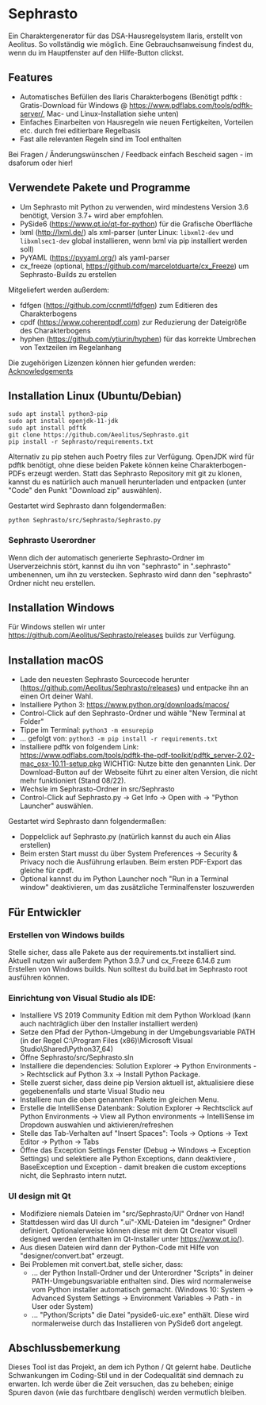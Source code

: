 # Sephrasto
Ein Charaktergenerator für das DSA-Hausregelsystem Ilaris, erstellt von Aeolitus. So vollständig wie möglich. Eine Gebrauchsanweisung findest du, wenn du im Hauptfenster auf den Hilfe-Button clickst.

## Features
* Automatisches Befüllen des Ilaris Charakterbogens (Benötigt pdftk : Gratis-Download für Windows @ https://www.pdflabs.com/tools/pdftk-server/, Mac- und Linux-Installation siehe unten)
* Einfaches Einarbeiten von Hausregeln wie neuen Fertigkeiten, Vorteilen etc. durch frei editierbare Regelbasis
* Fast alle relevanten Regeln sind im Tool enthalten

Bei Fragen / Änderungswünschen / Feedback einfach Bescheid sagen - im dsaforum oder hier!

## Verwendete Pakete und Programme
* Um Sephrasto mit Python zu verwenden, wird mindestens Version 3.6 benötigt, Version 3.7+ wird aber empfohlen. 
* PySide6 (https://www.qt.io/qt-for-python) für die Grafische Oberfläche
* lxml (http://lxml.de/) als xml-parser (unter Linux: `libxml2-dev` und `libxmlsec1-dev` global installieren, wenn lxml via pip installiert werden soll)
* PyYAML (https://pyyaml.org/) als yaml-parser
* cx_freeze (optional, https://github.com/marcelotduarte/cx_Freeze) um Sephrasto-Builds zu erstellen

Mitgeliefert werden außerdem:
* fdfgen (https://github.com/ccnmtl/fdfgen) zum Editieren des Charakterbogens
* cpdf (https://www.coherentpdf.com) zur Reduzierung der Dateigröße des Charakterbogens
* hyphen (https://github.com/ytiurin/hyphen) für das korrekte Umbrechen von Textzeilen im Regelanhang

Die zugehörigen Lizenzen können hier gefunden werden: [Acknowledgements](src/Sephrasto/Doc/Acknowledgements.md)

## Installation Linux (Ubuntu/Debian)
```
sudo apt install python3-pip
sudo apt install openjdk-11-jdk
sudo apt install pdftk
git clone https://github.com/Aeolitus/Sephrasto.git
pip install -r Sephrasto/requirements.txt
```
Alternativ zu pip stehen auch Poetry files zur Verfügung. OpenJDK wird für pdftk benötigt, ohne diese beiden Pakete können keine Charakterbogen-PDFs erzeugt werden. Statt das Sephrasto Repository mit git zu klonen, kannst du es natürlich auch manuell herunterladen und entpacken (unter "Code" den Punkt "Download zip" auswählen).

Gestartet wird Sephrasto dann folgendermaßen:
```
python Sephrasto/src/Sephrasto/Sephrasto.py
```

### Sephrasto Userordner ###
Wenn dich der automatisch generierte Sephrasto-Ordner im Userverzeichnis stört, kannst du ihn von "sephrasto" in ".sephrasto" umbenennen, um ihn zu verstecken. Sephrasto wird dann den "sephrasto" Ordner nicht neu erstellen.

## Installation Windows
Für Windows stellen wir unter https://github.com/Aeolitus/Sephrasto/releases builds zur Verfügung.

## Installation macOS
* Lade den neuesten Sephrasto Sourcecode herunter (https://github.com/Aeolitus/Sephrasto/releases) und entpacke ihn an einen Ort deiner Wahl. 
* Installiere Python 3: https://www.python.org/downloads/macos/
* Control-Click auf den Sephrasto-Ordner und wähle "New Terminal at Folder"
* Tippe im Terminal: ```python3 -m ensurepip```
* ... gefolgt von: ```python3 -m pip install -r requirements.txt```
* Installiere pdftk von folgendem Link: https://www.pdflabs.com/tools/pdftk-the-pdf-toolkit/pdftk_server-2.02-mac_osx-10.11-setup.pkg
 WICHTIG: Nutze bitte den genannten Link. Der Download-Button auf der Webseite führt zu einer alten Version, die nicht mehr funktioniert (Stand 08/22).
* Wechsle im Sephrasto-Ordner in src/Sephrasto
* Control-Click auf Sephrasto.py -> Get Info -> Open with -> "Python Launcher" auswählen.

Gestartet wird Sephrasto dann folgendermaßen:
* Doppelclick auf Sephrasto.py (natürlich kannst du auch ein Alias erstellen)
* Beim ersten Start musst du über System Preferences -> Security & Privacy noch die Ausführung erlauben. Beim ersten PDF-Export das gleiche für cpdf.
* Optional kannst du im Python Launcher noch "Run in a Terminal window" deaktivieren, um das zusätzliche Terminalfenster loszuwerden

## Für Entwickler

### Erstellen von Windows builds
Stelle sicher, dass alle Pakete aus der requirements.txt installiert sind. Aktuell nutzen wir außerdem Python 3.9.7 und cx_Freeze 6.14.6 zum Erstellen von Windows builds. Nun solltest du build.bat im Sephrasto root ausführen können.

### Einrichtung von Visual Studio als IDE:
* Installiere VS 2019 Community Edition mit dem Python Workload (kann auch nachträglich über den Installer installiert werden)
* Setze den Pfad der Python-Umgebung in der Umgebungsvariable PATH (in der Regel C:\Program Files (x86)\Microsoft Visual Studio\Shared\Python37_64)
* Öffne Sephrasto/src/Sephrasto.sln
* Installiere die dependencies: Solution Explorer -> Python Environments -> Rechtsclick auf Python 3.x -> Install Python Package.
* Stelle zuerst sicher, dass deine pip Version aktuell ist, aktualisiere diese gegebenenfalls und starte Visual Studio neu
* Installiere nun die oben genannten Pakete im gleichen Menu.
* Erstelle die IntelliSense Datenbank: Solution Explorer -> Rechtsclick auf Python Environments -> View all Python environments -> IntelliSense im Dropdown auswahlen und aktivieren/refreshen
* Stelle das Tab-Verhalten auf "Insert Spaces": Tools -> Options -> Text Editor -> Python -> Tabs
* Öffne das Exception Settings Fenster (Debug -> Windows -> Exception Settings) und selektiere alle Python Exceptions, dann deaktiviere <All Python Exceptions not in this list>, BaseException und Exception - damit breaken die custom exceptions nicht, die Sephrasto intern nutzt.

### UI design mit Qt
* Modifiziere niemals Dateien im "src/Sephrasto/UI" Ordner von Hand!
* Stattdessen wird das UI durch ".ui"-XML-Dateien im "designer" Ordner definiert. Optionalerweise können diese mit dem Qt Creator visuell designed werden (enthalten im Qt-Installer unter https://www.qt.io/).
* Aus diesen Dateien wird dann der Python-Code mit Hilfe von "designer/convert.bat" erzeugt.
* Bei Problemen mit convert.bat, stelle sicher, dass:
    * ... der Python Install-Ordner und der Unterordner "Scripts" in deiner PATH-Umgebungsvariable enthalten sind. Dies wird normalerweise vom Python installer automatisch gemacht. (Windows 10: System -> Advanced System Settings -> Environment Variables -> Path - in User oder System)
    * ... "Python/Scripts" die Datei "pyside6-uic.exe" enthält. Diese wird normalerweise durch das Installieren von PySide6 dort angelegt.

## Abschlussbemerkung
Dieses Tool ist das Projekt, an dem ich Python / Qt gelernt habe. Deutliche Schwankungen im Coding-Stil und in der Codequalität sind demnach zu erwarten. Ich werde über die Zeit versuchen, das zu beheben; einige Spuren davon (wie das furchtbare denglisch) werden vermutlich bleiben. 